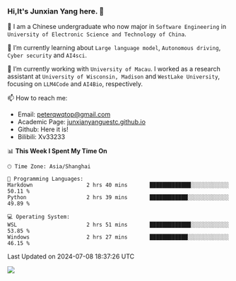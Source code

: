 ### Hi,It's Junxian Yang here. 👋

<!--
**Uestc-Young/Uestc-Young** is a ✨ _special_ ✨ repository because its `README.md` (this file) appears on your GitHub profile.

Here are some ideas to get you started:

- 🔭 I’m currently working on ...
- 🌱 I’m currently learning ...
- 👯 I’m looking to collaborate on ...
- 🤔 I’m looking for help with ...
- 💬 Ask me about ...
- 📫 How to reach me: ...
- 😄 Pronouns: ...
- ⚡ Fun fact: ...
-->
🎉 I am a Chinese undergraduate who now major in `Software Engineering` in `University of Electronic Science and Technology of China`.  
  
🌱 I’m currently learning about `Large language model`, `Autonomous driving`, `Cyber security` and `AI4sci`.  

🔭 I’m currently working with `University of Macau`. I worked as a research assistant at `University of Wisconsin, Madison` and `WestLake University`, focusing on `LLM4Code` and `AI4Bio`, respectively.
  
📫 How to reach me: 
   - Email: peterqwqtop@gmail.com
   - Academic Page: [junxianyanguestc.github.io](https://junxianyanguestc.github.io/)
   - Github: Here it is!
   - Bilibili: Xv33233
     
<!--START_SECTION:waka-->
📊 **This Week I Spent My Time On** 

```text
🕑︎ Time Zone: Asia/Shanghai

💬 Programming Languages: 
Markdown                 2 hrs 40 mins       █████████████░░░░░░░░░░░░   50.11 % 
Python                   2 hrs 39 mins       ████████████░░░░░░░░░░░░░   49.89 % 

💻 Operating System: 
WSL                      2 hrs 51 mins       █████████████░░░░░░░░░░░░   53.85 % 
Windows                  2 hrs 27 mins       ████████████░░░░░░░░░░░░░   46.15 % 
```


 Last Updated on 2024-07-08 18:37:26 UTC
<!--END_SECTION:waka-->

![](https://visitor-badge.glitch.me/badge?page_id=Uestc-Young.readme)
